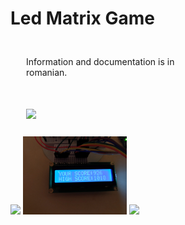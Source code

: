 # Led Matrix Game

<div style="float: left;">
  <p style = "width: 70%; margin : 25px; box-sizing: border-box;"/>Information and documentation is in romanian.</p>
  <img src="http://intranet.tuck.dartmouth.edu/assets/img/tc-img-grid-video.png" style = "width: 20%; margin : 25px"; box-sizing: border-box;/>
</div>

<div style="float: left;">
  <img src="img1.jpg" width="33%"/>
  <img src="img2.jpg" width="33%"/>
  <img src="img3.jpg" width="33%"/>
</div>
